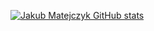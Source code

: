 [![Jakub Matejczyk GitHub stats](https://github-readme-stats.vercel.app/api?username=jmatejcz)](https://github.com/anuraghazra/github-readme-stats)
